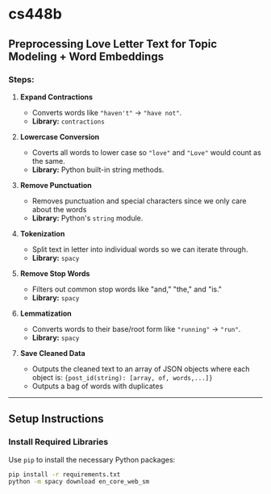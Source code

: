 # cs448b

## Preprocessing Love Letter Text for Topic Modeling + Word Embeddings

### Steps:

1. **Expand Contractions**

   - Converts words like `"haven't"` → `"have not"`.
   - **Library:** `contractions`

2. **Lowercase Conversion**

   - Coverts all words to lower case so `"love"` and `"Love"` would count as the same.
   - **Library:** Python built-in string methods.

3. **Remove Punctuation**

   - Removes punctuation and special characters since we only care about the words
   - **Library:** Python's `string` module.

4. **Tokenization**

   - Split text in letter into individual words so we can iterate through.
   - **Library:** `spacy`

5. **Remove Stop Words**

   - Filters out common stop words like "and," "the," and "is."
   - **Library:** `spacy`

6. **Lemmatization**

   - Converts words to their base/root form like `"running"` → `"run"`.
   - **Library:** `spacy`

7. **Save Cleaned Data**
   - Outputs the cleaned text to an array of JSON objects where each object is:
     `{post_id(string): [array, of, words,...]}`
   - Outputs a bag of words with duplicates

---

## Setup Instructions

### Install Required Libraries

Use `pip` to install the necessary Python packages:

```bash
pip install -r requirements.txt
python -m spacy download en_core_web_sm
```
